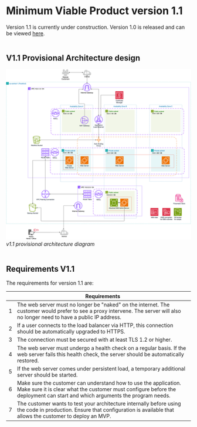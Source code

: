 # Minimum Viable Product version 1.1
Version 1.1 is currently under construction. Version 1.0 is released and can be viewed [here](/10_Final-Project/MVP_v1dot0/).  
<br>

## V1.1 Provisional Architecture design
![v1.1 provisional architecture diagram](/10_Final-Project/MVP_v1dot1/includes/diagram_v1dot1.drawio.png)
*v1.1 provisional architecture diagram*  
<br>

## Requirements V1.1
The requirements for version 1.1 are:

|  | Requirements |
| - | - |
| 1 | The web server must no longer be "naked" on the internet. The customer would prefer to see a proxy intervene. The server will also no longer need to have a public IP address. |
| 2 | If a user connects to the load balancer via HTTP, this connection should be automatically upgraded to HTTPS. |
| 3 | The connection must be secured with at least TLS 1.2 or higher. |
| 4 | The web server must undergo a health check on a regular basis. If the web server fails this health check, the server should be automatically restored. |
| 5 | If the web server comes under persistent load, a temporary additional server should be started. |
| 6 | Make sure the customer can understand how to use the application. Make sure it is clear what the customer must configure before the deployment can start and which arguments the program needs. |
| 7 | The customer wants to test your architecture internally before using the code in production. Ensure that configuration is available that allows the customer to deploy an MVP. |